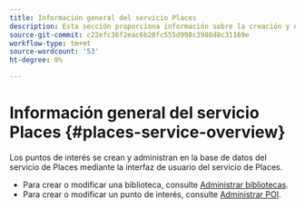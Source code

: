 ```yaml
---
title: Información general del servicio Places
description: Esta sección proporciona información sobre la creación y el uso de puntos de interés (POI).
source-git-commit: c22efc36f2eac6b20fc555d998c3988d8c31169e
workflow-type: tm+mt
source-wordcount: '53'
ht-degree: 0%

---
```



# Información general del servicio Places {#places-service-overview}

Los puntos de interés se crean y administran en la base de datos del servicio de Places mediante la interfaz de usuario del servicio de Places.

* Para crear o modificar una biblioteca, consulte [Administrar bibliotecas](/help/poi-mgmt-ui/manage-libraries-in-the-places-ui.md).
* Para crear o modificar un punto de interés, consulte [Administrar POI](/help/poi-mgmt-ui/managing-pois-in-the-places-ui.md).

